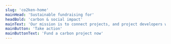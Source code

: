 ```yaml
---
slug: 'co2ken-home'
mainHead: 'Sustainable fundraising for'
headBold: 'carbon & social impact'
mainText: 'Our mission is to connect projects, and project developers with the funds they need in order to put carbon in the ground'
mainButton: 'Take action'
mainButtonText: 'Fund a carbon project now'
---
```

